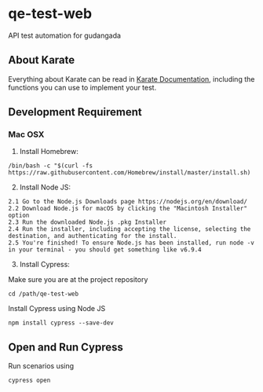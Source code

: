 # qe-test-web
API test automation for gudangada
<br>
## About Karate
Everything about Karate can be read in [Karate Documentation](https://github.com/intuit/karate), including the functions you can use to implement your test.
<br>
## Development Requirement
### Mac OSX

1. Install Homebrew: 	
```
/bin/bash -c "$(curl -fs https://raw.githubusercontent.com/Homebrew/install/master/install.sh)
```

2. Install Node JS:
```
2.1 Go to the Node.js Downloads page https://nodejs.org/en/download/
2.2 Download Node.js for macOS by clicking the "Macintosh Installer" option
2.3 Run the downloaded Node.js .pkg Installer
2.4 Run the installer, including accepting the license, selecting the destination, and authenticating for the install.
2.5 You're finished! To ensure Node.js has been installed, run node -v in your terminal - you should get something like v6.9.4
```

3. Install Cypress:

Make sure you are at the project repository
```
cd /path/qe-test-web
```

Install Cypress using Node JS
```
npm install cypress --save-dev
```

## Open and Run Cypress
Run scenarios using 
```
cypress open
```
